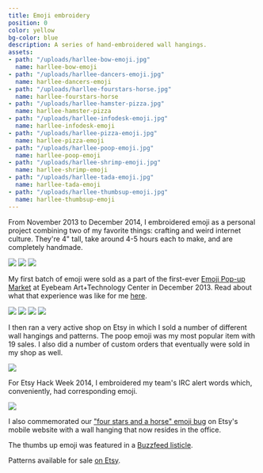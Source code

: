 ```yaml
---
title: Emoji embroidery
position: 0
color: yellow
bg-color: blue
description: A series of hand-embroidered wall hangings.
assets:
- path: "/uploads/harllee-bow-emoji.jpg"
  name: harllee-bow-emoji
- path: "/uploads/harllee-dancers-emoji.jpg"
  name: harllee-dancers-emoji
- path: "/uploads/harllee-fourstars-horse.jpg"
  name: harllee-fourstars-horse
- path: "/uploads/harllee-hamster-pizza.jpg"
  name: harllee-hamster-pizza
- path: "/uploads/harllee-infodesk-emoji.jpg"
  name: harllee-infodesk-emoji
- path: "/uploads/harllee-pizza-emoji.jpg"
  name: harllee-pizza-emoji
- path: "/uploads/harllee-poop-emoji.jpg"
  name: harllee-poop-emoji
- path: "/uploads/harllee-shrimp-emoji.jpg"
  name: harllee-shrimp-emoji
- path: "/uploads/harllee-tada-emoji.jpg"
  name: harllee-tada-emoji
- path: "/uploads/harllee-thumbsup-emoji.jpg"
  name: harllee-thumbsup-emoji
---
```


From November 2013 to December 2014, I embroidered emoji as a personal project combining two of my favorite things: crafting and weird internet culture. They're 4" tall, take around 4-5 hours each to make, and are completely handmade. 

<div class="mt-sm-4 mb-sm-4 ml-md-n4 mr-md-n4">
<img src="/uploads/harllee-dancers-emoji.jpg">
<img src="/uploads/harllee-poop-emoji.jpg">
<img src="/uploads/harllee-thumbsup-emoji.jpg">
</div>

My first batch of emoji were sold as a part of the first-ever [Emoji Pop-up Market](http://www.emojishow.com) at Eyebeam Art+Technology Center in December 2013. Read about what that experience was like for me [here](http://jessicaharllee.com/notes/emoji-embroidery-a-post-mortem/).

<div class="mt-sm-4 mb-sm-4 ml-md-n4 mr-md-n4">
<img src="/uploads/harllee-shrimp-emoji.jpg">
<img src="/uploads/harllee-infodesk-emoji.jpg">
<img src="/uploads/harllee-bow-emoji.jpg">
<img src="/uploads/harllee-tada-emoji.jpg">
</div>

I then ran a very active shop on Etsy in which I sold a number of different wall hangings and patterns. The poop emoji was my most popular item with 19 sales. I also did a number of custom orders that eventually were sold in my shop as well. 

<div class="mt-sm-4 mb-sm-4 ml-md-n4 mr-md-n4">
<img src="/uploads/harllee-hamster-pizza.jpg">
</div>

For Etsy Hack Week 2014, I embroidered my team's IRC alert words which, conveniently, had corresponding emoji.

<div class="mt-sm-4 mb-sm-4 ml-md-n4 mr-md-n4">
<img src="/uploads/harllee-fourstars-horse.jpg">
</div>

I also commemorated our ["four stars and a horse" emoji bug](http://www.⭐⭐⭐⭐🐴.ws) on Etsy's mobile website with a wall hanging that now resides in the office.


The thumbs up emoji was featured in a [Buzzfeed listicle](http://www.buzzfeed.com/mackenziekruvant/heart-emoji-dancing-girls-emoji-party-emoji).

Patterns available for sale [on Etsy](https://www.etsy.com/shop/harllee).
